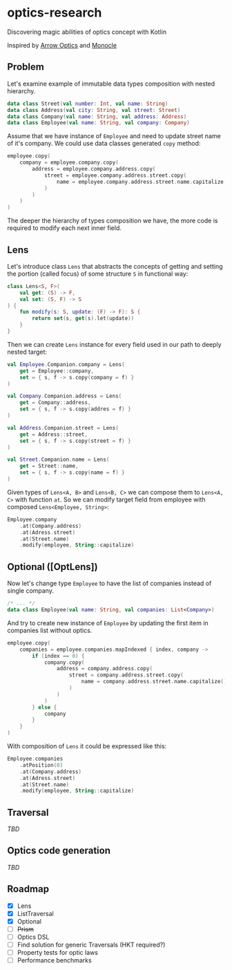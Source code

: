 # optics-research
Discovering magic abilities of optics concept with Kotlin

Inspired by [Arrow Optics](https://arrow-kt.io/docs/optics) and [Monocle](http://julien-truffaut.github.io/Monocle/)

## Problem

Let's examine example of immutable data types composition with nested hierarchy. 

```kotlin
data class Street(val number: Int, val name: String)
data class Address(val city: String, val street: Street)
data class Company(val name: String, val address: Address)
data class Employee(val name: String, val company: Company)
```

Assume that we have instance of ``Employee`` and need to update street name of it's company.
We could use data classes generated ``copy`` method:

```kotlin
employee.copy(
    company = employee.company.copy( 
        address = employee.company.address.copy(
            street = employee.company.address.street.copy(
                name = employee.company.address.street.name.capitalize()
            )
        )
    )
)
```

The deeper the hierarchy of types composition we have, the more code is required to modify each
next inner field. 

## Lens

Let's introduce class ``Lens`` that abstracts the concepts of getting and setting 
the portion (called focus) of some structure ``S`` in functional way: 

```kotlin
class Lens<S, F>(
    val get: (S) -> F,
    val set: (S, F) -> S
) {
    fun modify(s: S, update: (F) -> F): S {
        return set(s, get(s).let(update))
    }
}
```

Then we can create ``Lens`` instance for every field used in our path to deeply nested target:

```kotlin
val Employee.Companion.company = Lens(
    get = Employee::company,
    set = { s, f -> s.copy(company = f) }
)

val Company.Companion.address = Lens(
    get = Company::address,
    set = { s, f -> s.copy(addres = f) }
)

val Address.Companion.street = Lens(
    get = Address::street,
    set = { s, f -> s.copy(street = f) }
)

val Street.Companion.name = Lens(
    get = Street::name,
    set = { s, f -> s.copy(name = f) }
)
```

Given types of ``Lens<A, B>`` and ``Lens<B, C>`` we can compose them to ``Lens<A, C>`` with function ``at``. 
So we can modify target field from employee with composed ``Lens<Employee, String>``:

```kotlin
Employee.company
    .at(Company.address) 
    .at(Adress.street)
    .at(Street.name)
    .modify(employee, String::capitalize)
```

## Optional ([OptLens])

Now let's change type ``Employee`` to have the list of companies instead of single company.

```kotlin
/* ... */
data class Employee(val name: String, val companies: List<Company>)
```

And try to create new instance of ``Employee`` by updating the first item in companies list without optics.

```kotlin
employee.copy(
    companies = employee.companies.mapIndexed { index, company -> 
        if (index == 0) {
            company.copy(
                address = company.address.copy(
                    street = company.address.street.copy(
                        name = company.address.street.name.capitalize()
                    )
                )
            )
        } else {
            company
        }
    }
)
```

With composition of ``Lens`` it could be expressed like this:

```kotlin
Employee.companies
    .atPosition(0)
    .at(Company.address) 
    .at(Adress.street)
    .at(Street.name)
    .modify(employee, String::capitalize)
```

## Traversal
*TBD*

## Optics code generation
*TBD*

## Roadmap

- [x] Lens
- [x] ListTraversal
- [x] Optional
- [ ] ~~Prism~~
- [ ] Optics DSL
- [ ] Find solution for generic Traversals (HKT required?)
- [ ] Property tests for optic laws
- [ ] Performance benchmarks